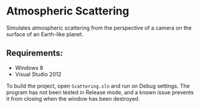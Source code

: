 Atmospheric Scattering
======================

Simulates atmospheric scattering from the perspective of a camera on the
surface of an Earth-like planet.

Requirements:
-------------
* Windows 8
* Visual Studio 2012

To build the project, open `Scattering.sln` and run on Debug settings. The
program has not been tested in Release mode, and a known issue prevents it from
closing when the window has been destroyed.
